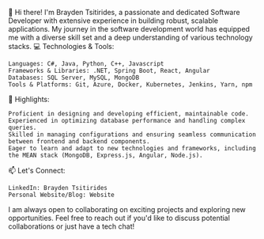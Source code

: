 👋 Hi there! I'm Brayden Tsitirides, a passionate and dedicated Software Developer with extensive experience in building robust, scalable applications. My journey in the software development world has equipped me with a diverse skill set and a deep understanding of various technology stacks.
💻 Technologies & Tools:

    Languages: C#, Java, Python, C++, Javascript
    Frameworks & Libraries: .NET, Spring Boot, React, Angular
    Databases: SQL Server, MySQL, MongoDB
    Tools & Platforms: Git, Azure, Docker, Kubernetes, Jenkins, Yarn, npm

🌟 Highlights:

    Proficient in designing and developing efficient, maintainable code.
    Experienced in optimizing database performance and handling complex queries.
    Skilled in managing configurations and ensuring seamless communication between frontend and backend components.
    Eager to learn and adapt to new technologies and frameworks, including the MEAN stack (MongoDB, Express.js, Angular, Node.js).

📫 Let's Connect:

    LinkedIn: Brayden Tsitirides
    Personal Website/Blog: Website


I am always open to collaborating on exciting projects and exploring new opportunities. Feel free to reach out if you'd like to discuss potential collaborations or just have a tech chat!
